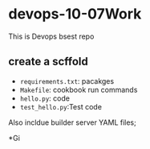 # devops-10-07Work
This is Devops bsest repo
## create a scffold
* `requirements.txt`: pacakges
* `Makefile`: cookbook run commands
* `hello.py`: code
* `test_hello.py`:Test code

Also incldue builder server YAML files;

*Gi
